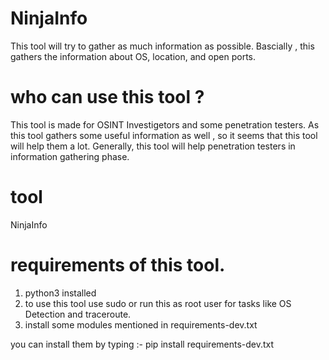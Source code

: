 # NinjaInfo
This tool will try to gather as much information as possible. Bascially , this gathers the information about OS, location, and open ports.

# who can use this tool ?
This tool is made for OSINT Investigetors and some penetration testers. As this tool gathers some useful information as well , so it seems that this 
tool will help them a lot. Generally, this tool will help penetration testers in information gathering phase.

# tool
NinjaInfo

# requirements of this tool.
1. python3 installed
2. to use this tool use sudo or run this as root user for tasks like OS Detection and traceroute.
3. install some modules mentioned in requirements-dev.txt

you can install them by typing :- 
pip install requirements-dev.txt
